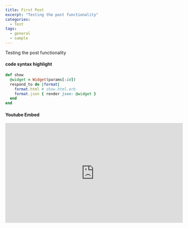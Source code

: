 ```yaml
---
title: First Post
excerpt: "Testing the post functionality"
categories:
  - Test
tags:
  - general
  - sample
---
```

Testing the post functionality

#### code syntax highlight
```ruby
def show
  @widget = Widget(params[:id])
  respond_to do |format|
    format.html # show.html.erb
    format.json { render json: @widget }
  end
end
```
#### Youtube Embed
<iframe width="560" height="315" src="https://www.youtube.com/embed/mfI1S0PKJR8" frameborder="0" allowfullscreen></iframe>